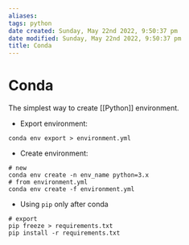 ```yaml
---
aliases: 
tags: python
date created: Sunday, May 22nd 2022, 9:50:37 pm
date modified: Sunday, May 22nd 2022, 9:50:37 pm
title: Conda
---
```


# Conda

The simplest way to create [[Python]] environment.

- Export environment:
```shell
conda env export > environment.yml
```

- Create environment:
```shell
# new
conda env create -n env_name python=3.x
# from environment.yml
conda env create -f environment.yml
```

- Using `pip` only after conda

```shell
# export
pip freeze > requirements.txt
pip install -r requirements.txt
```
